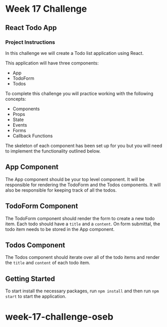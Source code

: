 # Week 17 Challenge


## React Todo App


### Project Instructions

In this challenge we will create a Todo list application using React.

This application will have three components:
- App
- TodoForm
- Todos

To complete this challenge you will practice working with the following concepts:
- Components
- Props
- State
- Events
- Forms
- Callback Functions

The skeleton of each component has been set up for you but you will need to implement the functionality outlined below.  

## App Component

The App component should be your top level component. It will be responsible for rendering the TodoForm and the Todos components.  It will also be responsible for keeping track of all the todos.

## TodoForm Component

The TodoForm component should render the form to create a new todo item.  Each todo should have a `title` and a `content`. On form submittal, the todo item needs to be stored in the App component.

## Todos Component

The Todos component should iterate over all of the todo items and render the `title` and `content` of each todo item.

## Getting Started

To start install the necessary packages, run `npm install` and then run `npm start` to start the application.
# week-17-challenge-oseb
